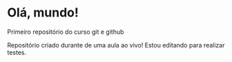 # Olá, mundo!
Primeiro repositório do curso git e github

Repositório criado durante de uma aula ao vivo!
Estou editando para realizar testes.
